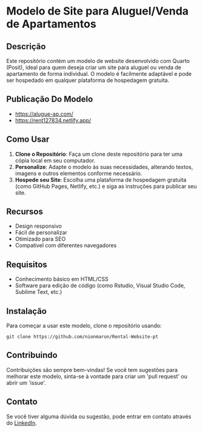 # Modelo de Site para Aluguel/Venda de Apartamentos

## Descrição
Este repositório contém um modelo de website desenvolvido com Quarto (Posit), ideal para quem deseja criar um site para aluguel ou venda de apartamento de forma individual. O modelo é facilmente adaptável e pode ser hospedado em qualquer plataforma de hospedagem gratuita.

## Publicação Do Modelo
- <https://alugue-ap.com/>
- <https://rent127834.netlify.app/>

## Como Usar
1. **Clone o Repositório**: Faça um clone deste repositório para ter uma cópia local em seu computador.
2. **Personalize**: Adapte o modelo às suas necessidades, alterando textos, imagens e outros elementos conforme necessário.
3. **Hospede seu Site**: Escolha uma plataforma de hospedagem gratuita (como GitHub Pages, Netlify, etc.) e siga as instruções para publicar seu site.

## Recursos
- Design responsivo
- Fácil de personalizar
- Otimizado para SEO
- Compatível com diferentes navegadores

## Requisitos
- Conhecimento básico em HTML/CSS
- Software para edição de código (como Rstudio, Visual Studio Code, Sublime Text, etc.)

## Instalação
Para começar a usar este modelo, clone o repositório usando:
```
git clone https://github.com/nionmaron/Rental-Website-pt
```

## Contribuindo
Contribuições são sempre bem-vindas! Se você tem sugestões para melhorar este modelo, sinta-se à vontade para criar um 'pull request' ou abrir um 'issue'.


## Contato
Se você tiver alguma dúvida ou sugestão, pode entrar em contato através do [LinkedIn](https://www.linkedin.com/in/nionmaron/?locale=en_US).

